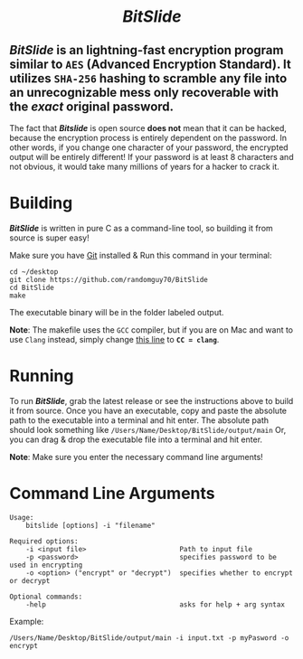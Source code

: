# ***<div align="center"> BitSlide </div>***

## ***BitSlide*** is an lightning-fast encryption program similar to `AES` (Advanced Encryption Standard). It utilizes `SHA-256` hashing to scramble any file into an unrecognizable mess only recoverable with the *exact* original password.

 The fact that ***Bitslide*** is open source **does not** mean that it can be hacked, because the encryption process is entirely dependent on the password. In other words, if you change one character of your password, the encrypted output will be entirely different! If your password is at least 8 characters and not obvious, it would take many millions of years for a hacker to crack it.

# Building

***BitSlide*** is written in pure C as a command-line tool, so building it from source is super easy!

Make sure you have [Git](https://git-scm.com/downloads) installed &
Run this command in your terminal:

    cd ~/desktop
    git clone https://github.com/randomguy70/BitSlide
    cd BitSlide
    make

The executable binary will be in the folder labeled output.
>
**Note**: The makefile uses the `GCC` compiler, but if you are on Mac and want to use `Clang` instead, simply change [this line](https://github.com/randomguy70/BitSlide/blob/934e07c619478b744b31ad513f0238af093b5a59/makefile#L7) to **`CC = clang`**.

# Running

To run ***BitSlide***, grab the latest release or see the instructions above to build it from source. Once you have an executable, copy and paste the absolute path to the executable into a terminal and hit enter. The absolute path should look something like `/Users/Name/Desktop/BitSlide/output/main` Or, you can drag & drop the executable file into a terminal and hit enter.

**Note**: Make sure you enter the necessary command line arguments!

# Command Line Arguments

    Usage:
	    bitslide [options] -i "filename"
	    
	Required options:
		-i <input file>                       Path to input file 
		-p <password>                         specifies password to be used in encrypting
		-o <option> ("encrypt" or "decrypt")  specifies whether to encrypt or decrypt
	
	Optional commands:
		-help                                 asks for help + arg syntax
Example:

    /Users/Name/Desktop/BitSlide/output/main -i input.txt -p myPasword -o encrypt